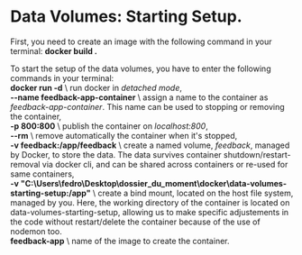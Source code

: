 Data Volumes: Starting Setup.
==

First, you need to create an image with the following command in your terminal:
**docker build .**  

To start the setup of the data volumes, you have to enter the following commands in your terminal:  
**docker run -d** \ run docker in *detached mode*,   
**--name feedback-app-container** \ assign a name to the container as *feedback-app-container*. This name can be used to stopping or removing the container,  
**-p 800:800** \ publish the container on *localhost:800*,  
**--rm** \ remove automatically the container when it's stopped,  
**-v feedback:/app/feedback** \ create a named volume, *feedback*, managed by Docker, to store the data. The data survives container shutdown/restart-removal via docker cli, and can be shared across containers or re-used for same containers,  
**-v "C:\Users\fedro\Desktop\dossier_du_moment\docker\data-volumes-starting-setup:/app"** \ create a bind mount, located on the host file system, managed by you. Here, the working directory of the container is located on data-volumes-starting-setup, allowing us to make specific adjustements in the code without restart/delete the container because of the use of nodemon too.  
**feedback-app** \ name of the image to create the container.